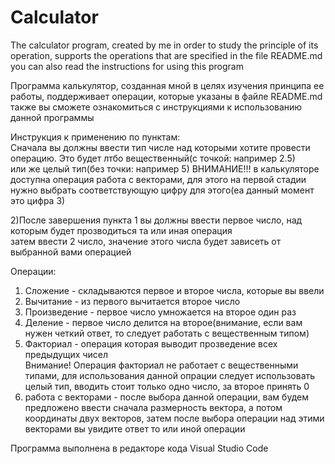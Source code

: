# Calculator
The calculator program, created by me in order to study the principle of its operation, supports the operations that are specified in the file README.md you can also read the instructions for using this program

Программа калькулятор, созданная мной в целях изучения принципа ее работы, поддерживает операции, которые указаны в файле README.md также вы сможете ознакомиться с инструкциями к использованию данной программы

Инструкция к применению по пунктам:                                                                                                                                                                                                                       
Сначала вы должны ввести тип числе над которыми хотите провести операцию. Это будет лтбо вещественный(с точкой: например 2.5)               
 или же целый тип(без точки: например 5)
 ВНИМАНИЕ!!! в калькуляторе доступна операция работа с векторами, для этого на первой стадии нужно выбрать соответствующую цифру для этого(еа данный момент это цифра 3)
 
                                                                                                                                                                                                                
2)После завершения пункта 1 вы должны ввести первое число, над которым будет прозводиться та или иная операция                                    
затем ввести 2 число, значение этого числа будет зависеть от выбранной вами операцией                                                             
                                                                                                                                                                                                                     
                                                                                                               
Операции:                                                                                                       
1) Сложение - складываются первое и второе числа, которые вы ввели                                                                                                                                                     
2) Вычитание - из первого вычитается второе число                                                                                                 
3) Произведение - первое число умножается на второе один раз                                                                                       
4) Деление - первое число делится на второе(внимание, если вам нужен четкий ответ, то следует работать с вещественным типом)                                                                                                                              
5) Факториал - операция которая выводит прозведение всех предыдущих чисел                                                                        
Внимание! Операция  факториал не работает с вещественными типами, для использования данной опрации следует использовать                          
целый тип, вводить стоит только одно число, за второе принять 0
6) работа с векторами - после выбора данной операции, вам будем предложено ввести сначала размерность вектора, а потом координаты двух векторов, затем
после выбора операции над этими векторами вы увидите ответ то или иной операции

Программа выполнена в редакторе кода Visual Studio Code

